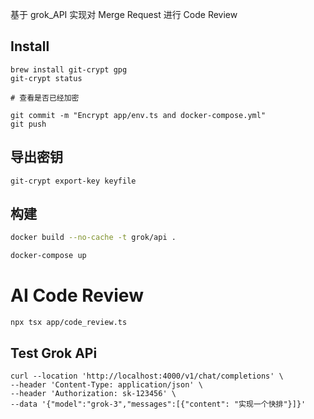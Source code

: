 基于 grok_API 实现对 Merge Request 进行 Code Review

## Install

```shell
brew install git-crypt gpg
git-crypt status

# 查看是否已经加密

git commit -m "Encrypt app/env.ts and docker-compose.yml"
git push
```

## 导出密钥
```
git-crypt export-key keyfile
```
## 构建

```bash
docker build --no-cache -t grok/api .

docker-compose up
```

# AI Code Review

```shell
npx tsx app/code_review.ts
```

## Test Grok APi

```
curl --location 'http://localhost:4000/v1/chat/completions' \
--header 'Content-Type: application/json' \
--header 'Authorization: sk-123456' \
--data '{"model":"grok-3","messages":[{"content": "实现一个快排"}]}'
```

